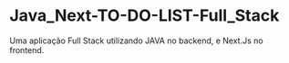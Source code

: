 # Java_Next-TO-DO-LIST-Full_Stack
Uma aplicação Full Stack utilizando JAVA no backend, e Next.Js no frontend.
